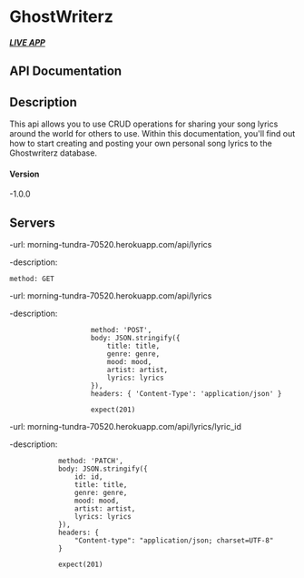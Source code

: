 # GhostWriterz

#### *[LIVE APP](https://ghostwriterz-app-d4kure3ts.vercel.app/)*

## API Documentation

## Description

This api allows you to use CRUD operations for sharing your song lyrics around the world for others to use. Within this documentation, you'll find out how to start creating and posting your own personal song lyrics to the Ghostwriterz database.

#### Version

-1.0.0

## Servers

-url: morning-tundra-70520.herokuapp.com/api/lyrics

-description:

 ``` method: GET ```

-url: morning-tundra-70520.herokuapp.com/api/lyrics

-description: 

```                
                    method: 'POST',
                    body: JSON.stringify({
                        title: title,
                        genre: genre,
                        mood: mood,
                        artist: artist,
                        lyrics: lyrics
                    }),
                    headers: { 'Content-Type': 'application/json' }

                    expect(201)
```      

-url: morning-tundra-70520.herokuapp.com/api/lyrics/lyric_id

-description: 

```
            method: 'PATCH',
            body: JSON.stringify({
                id: id,
                title: title,
                genre: genre,
                mood: mood,
                artist: artist,
                lyrics: lyrics
            }),
            headers: {
                "Content-type": "application/json; charset=UTF-8"
            }

            expect(201)
```
               
